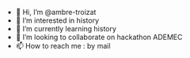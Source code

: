 - 👋 Hi, I’m @ambre-troizat
- 👀 I’m interested in history
- 🌱 I’m currently learning history
- 💞️ I’m looking to collaborate on hackathon ADEMEC
- 📫 How to reach me : by mail

<!---
ambre-troizat/ambre-troizat is a ✨ special ✨ repository because its `README.md` (this file) appears on your GitHub profile.
You can click the Preview link to take a look at your changes.
--->
